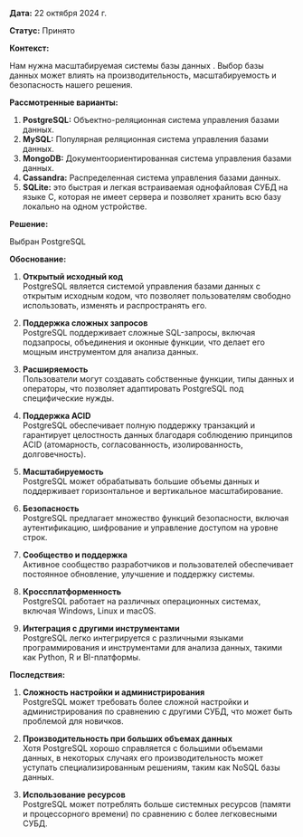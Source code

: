 
**Дата:** 22 октября 2024 г.

**Статус:** Принято

**Контекст:**

Нам нужна масштабируемая системы базы данных . Выбор базы данных может влиять на производительность, масштабируемость и безопасность нашего решения.

**Рассмотренные варианты:**

1. **PostgreSQL:** Объектно-реляционная система управления базами данных.
2. **MySQL:** Популярная реляционная система управления базами данных.
3. **MongoDB:** Документоориентированная система управления базами данных.
4. **Cassandra:** Распределенная система управления базами данных.
5. **SQLite:** это быстрая и легкая встраиваемая однофайловая СУБД на языке C, которая не имеет сервера и позволяет хранить всю базу локально на одном устройстве.

**Решение:**

Выбран PostgreSQL

**Обоснование:**

1. **Открытый исходный код**  
   PostgreSQL является системой управления базами данных с открытым исходным кодом, что позволяет пользователям свободно использовать, изменять и распространять его.

2. **Поддержка сложных запросов**  
   PostgreSQL поддерживает сложные SQL-запросы, включая подзапросы, объединения и оконные функции, что делает его мощным инструментом для анализа данных.

3. **Расширяемость**  
   Пользователи могут создавать собственные функции, типы данных и операторы, что позволяет адаптировать PostgreSQL под специфические нужды.

4. **Поддержка ACID**  
   PostgreSQL обеспечивает полную поддержку транзакций и гарантирует целостность данных благодаря соблюдению принципов ACID (атомарность, согласованность, изолированность, долговечность).

5. **Масштабируемость**  
   PostgreSQL может обрабатывать большие объемы данных и поддерживает горизонтальное и вертикальное масштабирование.

6. **Безопасность**  
   PostgreSQL предлагает множество функций безопасности, включая аутентификацию, шифрование и управление доступом на уровне строк.

7. **Сообщество и поддержка**  
   Активное сообщество разработчиков и пользователей обеспечивает постоянное обновление, улучшение и поддержку системы.

8. **Кроссплатформенность**  
   PostgreSQL работает на различных операционных системах, включая Windows, Linux и macOS.

9. **Интеграция с другими инструментами**  
	PostgreSQL легко интегрируется с различными языками программирования и инструментами для анализа данных, такими как Python, R и BI-платформы.


  
**Последствия:**

1. **Сложность настройки и администрирования**  
   PostgreSQL может требовать более сложной настройки и администрирования по сравнению с другими СУБД, что может быть проблемой для новичков.

2. **Производительность при больших объемах данных**  
   Хотя PostgreSQL хорошо справляется с большими объемами данных, в некоторых случаях его производительность может уступать специализированным решениям, таким как NoSQL базы данных.

3. **Использование ресурсов**  
   PostgreSQL может потреблять больше системных ресурсов (памяти и процессорного времени) по сравнению с более легковесными СУБД.




